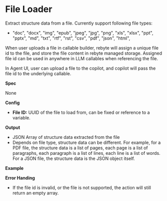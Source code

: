 # File Loader

Extract structure data from a file. Currently support following file types:
* "doc",
  "docx",
  "img",
  "epub",
  "jpeg",
  "jpg",
  "png",
  "xls",
  "xlsx",
  "ppt",
  "pptx",
  "md",
  "txt",
  "rtf",
  "rst",
  "csv",
  "pdf",
  "json",
  "html",

When user uploads a file in callable builder, rebyte will assign a unique file id to the file, and store the file content in rebyte managed storage. Assigned file id can be used in anywhere in LLM callables when referencing the file. 

In Agent UI, user can upload a file to the copilot, and copilot will pass the file id to the underlying callable.

**Spec**

None

**Config**

* **File ID:** UUID of the file to load from, can be fixed or reference to a variable.

**Output**
  * JSON Array of structure data extracted from the file
  * Depends on file type, structure data can be different. For example, for a PDF file, the structure data is a list of pages, each page is a list of paragraphs, each paragraph is a list of lines, each line is a list of words. For a JSON file, the structure data is the JSON object itself.

**Example**

**Error Handing**
  * If the file id is invalid, or the file is not supported, the action will still return an empty array.

